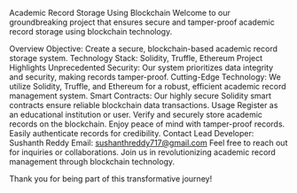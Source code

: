 Academic Record Storage Using Blockchain
Welcome to our groundbreaking project that ensures secure and tamper-proof academic record storage using blockchain technology.

Overview
Objective: Create a secure, blockchain-based academic record storage system.
Technology Stack: Solidity, Truffle, Ethereum
Project Highlights
Unprecedented Security: Our system prioritizes data integrity and security, making records tamper-proof.
Cutting-Edge Technology: We utilize Solidity, Truffle, and Ethereum for a robust, efficient academic record management system.
Smart Contracts: Our highly secure Solidity smart contracts ensure reliable blockchain data transactions.
Usage
Register as an educational institution or user.
Verify and securely store academic records on the blockchain.
Enjoy peace of mind with tamper-proof records.
Easily authenticate records for credibility.
Contact
Lead Developer: Sushanth Reddy
Email: sushanthreddy717@gmail.com
Feel free to reach out for inquiries or collaborations. Join us in revolutionizing academic record management through blockchain technology.

Thank you for being part of this transformative journey!
